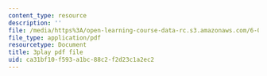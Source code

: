 ```yaml
---
content_type: resource
description: ''
file: /media/https%3A/open-learning-course-data-rc.s3.amazonaws.com/6-042j-mathematics-for-computer-science-spring-2015/ca31bf10f593a1bc88c2f2d23c1a2ec2_ALn1McUXg-c.pdf
file_type: application/pdf
resourcetype: Document
title: 3play pdf file
uid: ca31bf10-f593-a1bc-88c2-f2d23c1a2ec2
---
```

